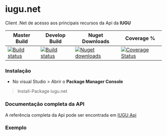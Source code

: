 # iugu.net
Client .Net de acesso aos principais recursos da Api da **IUGU**

 Master Build | Develop Build | Nuget Downloads | Coverage % |
--------------|---------------|------------|----------- |
|[![Build status](https://ci.appveyor.com/api/projects/status/aoicbabfky8vtvy3/branch/master?svg=true)](https://ci.appveyor.com/project/rscouto/iugu-net/branch/master) | [![Build status](https://ci.appveyor.com/api/projects/status/aox0w63vmeiapfjy?svg=true)](https://ci.appveyor.com/project/rscouto/iugu-net-fx8qt) | [![Nuget downloads](https://img.shields.io/nuget/dt/iugu.net.svg)](https://www.nuget.org/packages/iugu.net/) | [![Coverage Status](https://coveralls.io/repos/github/iugu/iugu-net/badge.svg?branch=master)](https://coveralls.io/github/iugu/iugu-net?branch=master)



### Instalação

* No visual Studio > Abrir o **Package Manager Console**

> Install-Package iugu.net

### Documentação completa da API
A referência completa da Api pode ser encontrada em [IUGU Api](https://iugu.com/referencias/api)

### Exemplo
